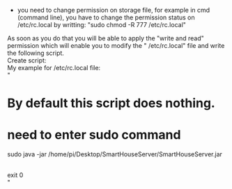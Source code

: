 


- you  need to change permission on storage file, for example in cmd (command line), you have to change the permission status on /etc/rc.local by writting: 
 "sudo chmod -R 777 /etc/rc.local" </br>

As soon as you do that you will be able to apply the "write and read" permission which will enable you to modify the " /etc/rc.local" file and write the following script.
</br>
Create script:</br>
My example for /etc/rc.local file:  </br>
" 
 # By default this script does nothing.</br>
 # need to enter sudo command</br>

sudo java -jar /home/pi/Desktop/SmartHouseServer/SmartHouseServer.jar</br>

</br>
exit 0</br>
"
